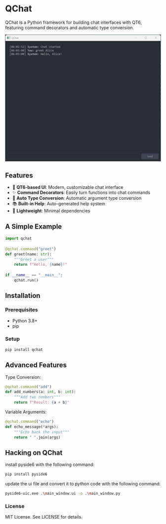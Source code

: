 # QChat

QChat is a Python framework for building chat interfaces with QT6, featuring command decorators and automatic type conversion.

![QChat Screenshot](img/qchat_screenshot.png)

## Features

- 🎨 **QT6-based UI**: Modern, customizable chat interface
- ✨ **Command Decorators**: Easily turn functions into chat commands
- 🔄 **Auto Type Conversion**: Automatic argument type conversion
- 📚 **Built-in Help**: Auto-generated help system
- 🚀 **Lightweight**: Minimal dependencies

## A Simple Example

```python
import qchat

@qchat.command("greet")
def greet(name: str):
    """Greet a user"""
    return f"Hello, {name}!"

if __name__ == "__main__":
    qchat.run()

```

## Installation

### Prerequisites

- Python 3.8+
- pip

### Setup

```bash
pip install qchat
```

## Advanced Features
Type Conversion:

```python
@qchat.command("add")
def add_numbers(a: int, b: int):
    """Add two numbers"""
    return f"Result: {a + b}"
```

Variable Arguments:

```python
@qchat.command("echo")
def echo_message(*args):
    """Echo back the input"""
    return " ".join(args)
```

## Hacking on QChat

install pyside6 with the following command:

```bash
pip install pyside6
```

update the ui file and convert it to python code with the following command:

```bash
pyside6-uic.exe .\main_window.ui -o .\main_window.py
```

### License
MIT License. See LICENSE for details.